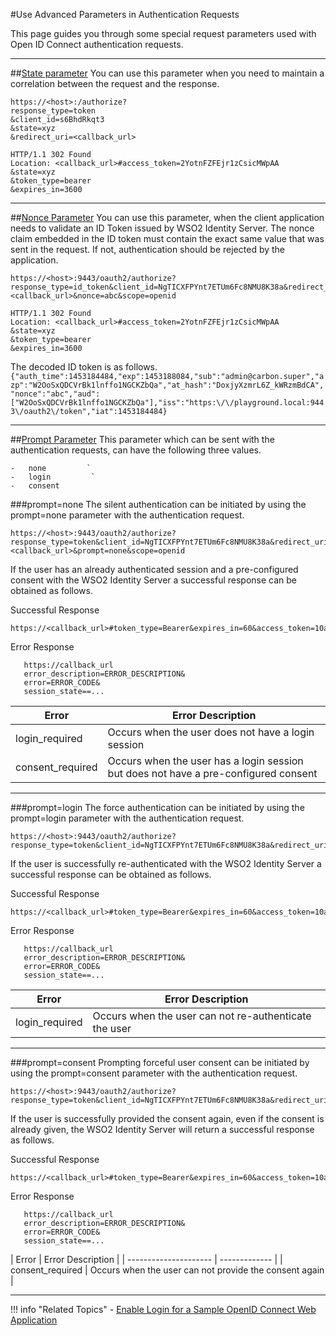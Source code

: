 #Use Advanced Parameters in Authentication Requests

This page guides you through some special request parameters used with Open ID Connect authentication requests.

 ----
 
##[State parameter](../../../concepts/traditional-authentication-request)
You can use this parameter when you need to maintain a correlation between the request and the response.

```tab="Sample Request"
https://<host>:/authorize?
response_type=token
&client_id=s6BhdRkqt3
&state=xyz
&redirect_uri=<callback_url>
```

```tab="Sample Response"
HTTP/1.1 302 Found
Location: <callback_url>#access_token=2YotnFZFEjr1zCsicMWpAA
&state=xyz
&token_type=bearer
&expires_in=3600
```
 ----
 
##[Nonce Parameter](../../authentication/concepts/traditional-authentication-request)
You can use this parameter, when the client application needs to validate an ID Token issued by WSO2 Identity Server.
The nonce claim embedded in the ID token must contain the exact same value that was sent in the request. 
If not, authentication should be rejected by the application.

```tab="Sample Request"
https://<host>:9443/oauth2/authorize?response_type=id_token&client_id=NgTICXFPYnt7ETUm6Fc8NMU8K38a&redirect_uri=<callback_url>&nonce=abc&scope=openid
```

```tab="Sample Response"
HTTP/1.1 302 Found
Location: <callback_url>#access_token=2YotnFZFEjr1zCsicMWpAA
&state=xyz
&token_type=bearer
&expires_in=3600
```

The decoded ID token is as follows.
```{"auth_time":1453184484,"exp":1453188084,"sub":"admin@carbon.super","azp":"W2OoSxQDCVrBk1lnffo1NGCKZbQa","at_hash":"DoxjyXzmrL6Z_kWRzmBdCA","nonce":"abc","aud":["W2OoSxQDCVrBk1lnffo1NGCKZbQa"],"iss":"https:\/\/playground.local:9443\/oauth2\/token","iat":1453184484}```

 ----
 
##[Prompt Parameter](../../authentication/concepts/traditional-authentication-request)
This parameter which can be sent with the authentication requests, can have the following three values.
    
    -   none         `
    -   login         `
    -   consent
    
###prompt=none
The silent authentication can be initiated by using the prompt=none parameter with the authentication request.

```tab="Sample Request"
https://<host>:9443/oauth2/authorize?response_type=token&client_id=NgTICXFPYnt7ETUm6Fc8NMU8K38a&redirect_uri=<callback_url>&prompt=none&scope=openid
```

If the user has an already authenticated session and a pre-configured consent with the WSO2 Identity Server a successful response can be obtained as follows.

Successful Response

```tab="Sample Response"
https://<callback_url>#token_type=Bearer&expires_in=60&access_token=10a361a99aa4bd6e0aa79c6ea7bcdb66
```

Error Response

```tab="Sample Response"
   https://callback_url
   error_description=ERROR_DESCRIPTION&
   error=ERROR_CODE&
   session_state==...
```
    
   | Error                 | Error Description         | 
   | --------------------- | ------------- | 
   | login_required | Occurs when the user does not have a login session  |                            
   | consent_required           | Occurs when the user has a login session but does not have a pre-configured consent  |                              
   
----


###prompt=login
The force authentication can be initiated by using the prompt=login parameter with the authentication request.

```tab="Sample Request"
https://<host>:9443/oauth2/authorize?response_type=token&client_id=NgTICXFPYnt7ETUm6Fc8NMU8K38a&redirect_uri=http://localhost:8080/playground2/oauth2client&prompt=none&scope=openid
```

If the user is successfully re-authenticated with the WSO2 Identity Server a successful  response can be obtained as follows.

Successful Response

```tab="Sample Response"
https://<callback_url>#token_type=Bearer&expires_in=60&access_token=10a361a99aa4bd6e0aa79c6ea7bcdb66
```

Error Response

```tab="Sample Response"
   https://callback_url
   error_description=ERROR_DESCRIPTION&
   error=ERROR_CODE&
   session_state==...
```

| Error                 | Error Description         | 
   | --------------------- | ------------- | 
   | login_required | Occurs when the user can not re-authenticate the user  |                            
   
   ----
   
###prompt=consent
 Prompting forceful user consent can be initiated by using the prompt=consent parameter with the authentication request.
 
 ```tab="Sample Request"
 https://<host>:9443/oauth2/authorize?response_type=token&client_id=NgTICXFPYnt7ETUm6Fc8NMU8K38a&redirect_uri=http://localhost:8080/playground2/oauth2client&prompt=consent&scope=openid&access_token=10a361a99aa4bd6e0aa79c6ea7bcdb66
 ```
 
 If the user is successfully provided the consent again, even if the consent is already given,  the WSO2 Identity Server will return a successful  response as follows.

Successful Response
 
 ```tab="Sample Response"
 https://<callback_url>#token_type=Bearer&expires_in=60&access_token=10a361a99aa4bd6e0aa79c6ea7bcdb66
 ```
 
Error Response
 
 ```tab="Sample Response"
    https://callback_url
    error_description=ERROR_DESCRIPTION&
    error=ERROR_CODE&
    session_state==...
 ```
 
 | Error                 | Error Description         | 
    | --------------------- | ------------- | 
    | consent_required | Occurs when the user can not provide the consent again  | 
    
   ----
     
!!! info "Related Topics"
     - [Enable Login for a Sample OpenID Connect Web Application](../../../concepts/authentication/traditional-authentication-request)